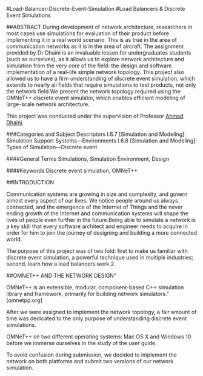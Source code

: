 #Load-Balancer-Discrete-Event-Simulation
#Load Balancers & Discrete Event Simulations

##ABSTRACT
During development of network architecture, researchers in most cases use simulations for evaluation of their product before implementing it in a real world scenario. This is as true in the area of communication networks as it is in the area of aircraft. The assignment provided by Dr Dhaini is an invaluable lesson for undergraduates students (such as ourselves), as it allows us to explore network architecture and simulation from the very core of the field: the design and software implementation of a real-life simple network topology. This project also allowed us to have a firm understanding of discrete event simulation, which extends to nearly all fields that require simulations to test products, not only the network field.We present the network topology required using the OMNeT++ discrete event simulator, which enables efficient modeling of large-scale network architecture.

This project was conducted under the supervision of Professor [Ahmad Dhaini](http://staff.aub.edu.lb/~ad57/).

###Categories and Subject Descriptors
I.6.7 [Simulation and Modeling]: Simulation Support Systems—Environments
I.6.8 [Simulation and Modeling]: Types of Simulation—Discrete event

####General Terms
Simulations, Simulation Environment, Design

####Keywords
Discrete event simulation, OMNeT++




##INTRODUCTION

Communication systems are growing in size and complexity, and govern almost every aspect of our lives. We notice people around us always connected, and the emergence of the Internet of Things and the never ending growth of the Internet and communication systems will shape the lives of people even further in the future.Being able to simulate a network is a key skill that every software architect and engineer needs to acquire in order for him to join the journey of designing and building a more connected world. 

The purpose of this project was of two fold: first to make us familiar with discrete event simulation, a powerful technique used in multiple industries; second, learn how a load balancers work.2.

##OMNET++ AND THE NETWORK DESIGN“

OMNeT++ is an extensible, modular, component-based C++ simulation library and framework, primarily for building network simulators.” [omnetpp.org]

After we were assigned to implement the network topology, a fair amount of time was dedicated to the only purpose of understanding discrete event simulations. 

OMNeT++ on two different operating systems: Mac OS X and Windows 10 before we immerse ourselves in the study of the user guide.

To avoid confusion during submission, we decided to implement the network on both platforms and submit two versions of our network simulation.
